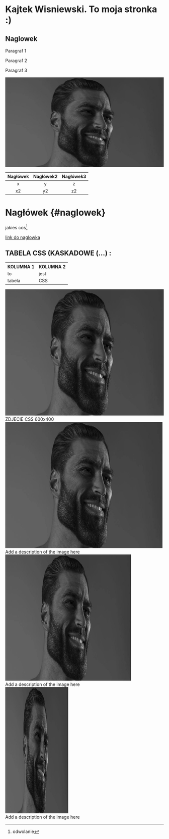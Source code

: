# Kajtek Wisniewski. To moja stronka :)

## Naglowek

Paragraf 1

Paragraf 2

Paragraf 3

![.picture/gigachad.jpg](.picture/gigachad.jpg)

|Nagłówek|Nagłówek2|Nagłówek3|
|:------:|:-------:|:-------:|
|x       |y        |z        |
|x2      |y2       |z2       |

# Nagłówek {#naglowek}

jakies cos[^1]

[^1]: odwolanie


[link do naglowka](#naglowek)



<h2>TABELA CSS (KASKADOWE (...) :</h2>

<table>
  <tr>
    <th>KOLUMNA 1</th>
    <th>KOLUMNA 2</th>
  </tr>
  <tr>
    <td>to </td>
    <td>jest</td>
  </tr>
  <tr>
    <td>tabela</td>
    <td>CSS</td>
  </tr>
</table>


</style>
</head>
<body>

<div class="gallery">
  <a target="_blank" href="gigachad.jpg">
    <img src=".picture/gigachad.jpg" alt="Cinque Terre" width="600" height="400">
  </a>
  <div class="desc">ZDJECIE CSS 600x400</div>
</div>

<div class="gallery">
  <a target="_blank" href="gigachad.jpg">
    <img src=".picture/gigachad.jpg" alt="Forest" width="500" height="400">
  </a>
  <div class="desc">Add a description of the image here</div>
</div>

<div class="gallery">
  <a target="_blank" href="gigachad.jpg">
    <img src=".picture/gigachad.jpg" alt="Northern Lights" width="400" height="400">
  </a>
  <div class="desc">Add a description of the image here</div>
</div>

<div class="gallery">
  <a target="_blank" href="gigachad.jpg">
    <img src=".picture/gigachad.jpg" alt="Mountains" width="200" height="400">
  </a>
  <div class="desc">Add a description of the image here</div>
</div>
